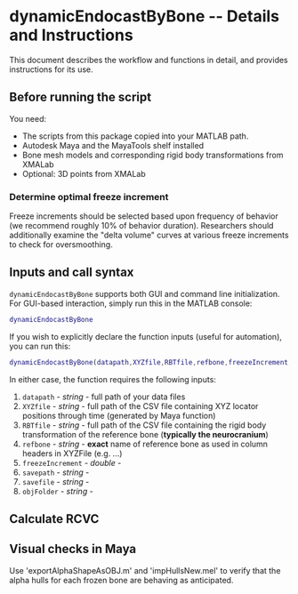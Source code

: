 # dynamicEndocastByBone -- Details and Instructions

This document describes the workflow and functions in detail, and provides instructions for its use.

## Before running the script
You need:   
* The scripts from this package copied into your MATLAB path.
* Autodesk Maya and the MayaTools shelf installed
* Bone mesh models and corresponding rigid body transformations from XMALab  
* Optional: 3D points from XMALab
### Determine optimal freeze increment
Freeze increments should be selected based upon frequency of behavior (we recommend roughly 10% of behavior duration). Researchers should additionally examine the "delta volume" curves at various freeze increments to check for oversmoothing.
## Inputs and call syntax

`dynamicEndocastByBone` supports both GUI and command line initialization. For GUI-based interaction, simply run this in the MATLAB console:
```matlab
dynamicEndocastByBone
```
If you wish to explicitly declare the function inputs (useful for automation), you can run this:
```matlab
dynamicEndocastByBone(datapath,XYZfile,RBTfile,refbone,freezeIncrement,savepath,savefile,objFolder)
```

In either case, the function requires the following inputs: 
1. `datapath` - *string* - full path of your data files
2. `XYZfile` - *string* - full path of the CSV file containing XYZ locator positions through time (generated by Maya function)
3. `RBTfile` - *string* - full path of the CSV file containing the rigid body transformation of the reference bone (**typically the neurocranium**)
4. `refbone` - *string* - **exact** name of reference bone as used in column headers in XYZFile (e.g. ...)
5. `freezeIncrement` - *double* - 
6. `savepath` - *string* - 
7. `savefile` - *string* - 
8. `objFolder` - *string* - 

## Calculate RCVC

## Visual checks in Maya
Use 'exportAlphaShapeAsOBJ.m' and 'impHullsNew.mel' to verify that the alpha hulls for each frozen bone are behaving as anticipated.
